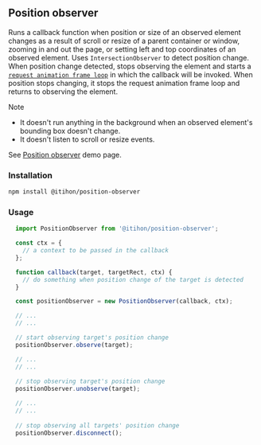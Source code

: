 ## Position observer

Runs a callback function when position or size of an observed element changes as a result of scroll or resize of a parent container or window, zooming in and out the page, or setting left and top coordinates of an observed element.
Uses `IntersectionObserver` to detect position change.
When position change detected, stops observing the element and starts a [`request animation frame loop`](https://github.com/itihon/request-animation-frame-loop/) in which the callback will be invoked.
When position stops changing, it stops the request animation frame loop and returns to observing the element.

> [!NOTE]  
> - It doesn't run anything in the background when an observed element's bounding box doesn't change.
> - It doesn't listen to scroll or resize events.

See [Position observer](https://itihon.github.io/position-observer/) demo page.

### Installation

```sh
npm install @itihon/position-observer
```

### Usage

```js
  import PositionObserver from '@itihon/position-observer';

  const ctx = {
    // a context to be passed in the callback
  };

  function callback(target, targetRect, ctx) {
    // do something when position change of the target is detected
  }

  const positionObserver = new PositionObserver(callback, ctx);

  // ... 
  // ... 

  // start observing target's position change
  positionObserver.observe(target);

  // ... 
  // ... 
  
  // stop observing target's position change
  positionObserver.unobserve(target);

  // ... 
  // ... 
  
  // stop observing all targets' position change
  positionObserver.disconnect();

```